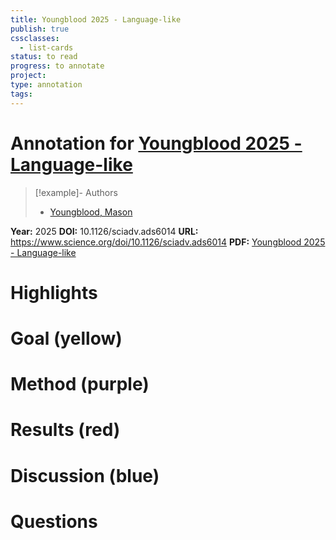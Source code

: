 ```yaml
---
title: Youngblood 2025 - Language-like
publish: true
cssclasses:
  - list-cards
status: to read
progress: to annotate
project:
type: annotation
tags:
---
```

# Annotation for [Youngblood 2025 - Language-like](Papers/References/Youngblood%202025%20-%20Language-like)

> [!example]- Authors
> - [Youngblood, Mason](Youngblood%2C%20Mason)

**Year:** 2025
**DOI:** 10.1126/sciadv.ads6014
**URL:** https://www.science.org/doi/10.1126/sciadv.ads6014
**PDF:** [Youngblood 2025 - Language-like](Papers/PDFs/Youngblood%202025%20-%20Language-like%20efficiency%20in%20whale%20communication.pdf)

# Highlights


# Goal (yellow)


# Method (purple)


# Results (red)


# Discussion (blue)


# Questions

